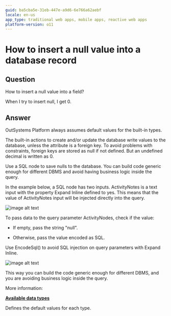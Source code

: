```yaml
---
guid: ba5cba5e-31eb-447e-a9d6-6e766a62aebf
locale: en-us
app_type: traditional web apps, mobile apps, reactive web apps
platform-version: o11
---
```


# How to insert a null value into a database record

## Question

How to insert a null value into a field?

When I try to insert null, I get 0.

## Answer

OutSystems Platform always assumes default values for the built-in types.

The built-in actions to create and/or update the database write values to the database, unless the attribute is a foreign key. To avoid problems with constraints, foreign keys are stored as null if not defined. But an undefined decimal is written as 0.

Use a SQL node to save nulls to the database. You can build code generic enough for different DBMS and avoid having business logic inside the query.

In the example below, a SQL node has two inputs. ActivityNotes is a text input with the property Expand Inline defined to yes. This means that the value of ActivityNotes input will be injected directly into the query.

![image alt text](images/How-to-insert-a-null-value-into-a-database-record_0.png)

To pass data to the query parameter ActivityNodes, check if the value:

* If empty, pass the string "null".

* Otherwise, pass the value encoded as SQL.

<div class="warning" markdown="1">
Use EncodeSql() to avoid SQL injection on query parameters with Expand Inline.
</div>

![image alt text](images/How-to-insert-a-null-value-into-a-database-record_1.png)

This way you can build the code generic enough for different DBMS, and you are avoiding business logic inside the query.

More information:

[**Available data types**](http://www.outsystems.com/help/servicestudio/9.0/default.htm#Language_Reference/Data_Types/Available_Data_Types.htm)

Defines the default values for each type.

